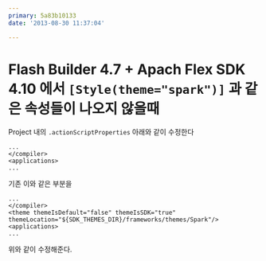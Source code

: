 ```yaml
---
primary: 5a83b10133
date: '2013-08-30 11:37:04'

---
```


# Flash Builder 4.7 + Apach Flex SDK 4.10 에서 `[Style(theme="spark")]` 과 같은 속성들이 나오지 않을때

Project 내의 `.actionScriptProperties` 아래와 같이 수정한다

	...
	</compiler>
	<applications>
	...

기존 이와 같은 부분을

	...
	</compiler>
	<theme themeIsDefault="false" themeIsSDK="true" themeLocation="${SDK_THEMES_DIR}/frameworks/themes/Spark"/>
	<applications>
	...

위와 같이 수정해준다.
